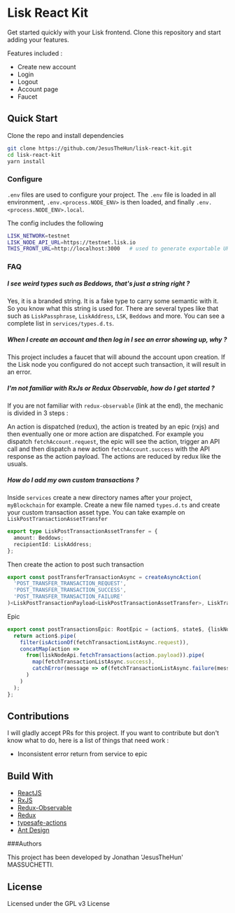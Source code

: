# Lisk React Kit

Get started quickly with your Lisk frontend.
Clone this repository and start adding your features.

Features included :

- Create new account
- Login
- Logout
- Account page
- Faucet

## Quick Start
   
Clone the repo and install dependencies
   
```bash
git clone https://github.com/JesusTheHun/lisk-react-kit.git
cd lisk-react-kit
yarn install
```

### Configure

`.env` files are used to configure your project. The `.env` file is loaded in all environment, 
`.env.<process.NODE_ENV>` is then loaded, and finally `.env.<process.NODE_ENV>.local`.

The config includes the following

```bash
LISK_NETWORK=testnet
LISK_NODE_API_URL=https://testnet.lisk.io
THIS_FRONT_URL=http://localhost:3000   # used to generate exportable URLs
```

### FAQ

##### I see weird types such as Beddows, that's just a string right ?

Yes, it is a branded string. It is a fake type to carry some semantic with it. So you know what this string is used for.
There are several types like that such as `LiskPassphrase`, `LiskAddress`, `LSK`, `Beddows` and more. 
You can see a complete list in `services/types.d.ts`.

##### When I create an account and then log in I see an error showing up, why ? 
This project includes a faucet that will abound the account upon creation. 
If the Lisk node you configured do not accept such transaction, it will result in an error.

##### I'm not familiar with RxJs or Redux Observable, how do I get started ?

If you are not familiar with `redux-observable` (link at the end), the mechanic is divided in 3 steps :

An action is dispatched (redux), the action is treated by an epic (rxjs) and then eventually one or more action are dispatched.
For example you dispatch `fetchAccount.request`, the epic will see the action, trigger an API call and then
dispatch a new action `fetchAccount.success` with the API response as the action payload.
The actions are reduced by redux like the usuals. 

##### How do I add my own custom transactions ?

Inside `services` create a new directory names after your project, `myBlockchain` for example.
Create a new file named `types.d.ts` and create your custom transaction asset type. 
You can take example on `LiskPostTransactionAssetTransfer` 

```typescript
export type LiskPostTransactionAssetTransfer = {
  amount: Beddows;
  recipientId: LiskAddress;
};
```  

Then create the action to post such transaction

```typescript
export const postTransferTransactionAsync = createAsyncAction(
  'POST_TRANSFER_TRANSACTION_REQUEST',
  'POST_TRANSFER_TRANSACTION_SUCCESS',
  'POST_TRANSFER_TRANSACTION_FAILURE'
)<LiskPostTransactionPayload<LiskPostTransactionAssetTransfer>, LiskTransaction, APIErrorResponse>();
```

Epic

```typescript
export const postTransactionsEpic: RootEpic = (action$, state$, {liskNodeApi}) => {
  return action$.pipe(
    filter(isActionOf(fetchTransactionListAsync.request)),
    concatMap(action =>
      from(liskNodeApi.fetchTransactions(action.payload)).pipe(
        map(fetchTransactionListAsync.success),
        catchError(message => of(fetchTransactionListAsync.failure(message)))
      )
    )
  );
};
```

## Contributions

I will gladly accept PRs for this project. If you want to contribute but don't know what to do, here is a list of things that need work :

- Inconsistent error return from service to epic

## Build With

* [ReactJS](https://reactjs.org)
* [RxJS](https://rxjs-dev.firebaseapp.com/guide/overview)
* [Redux-Observable](https://redux-observable.js.org)
* [Redux]()
* [typesafe-actions](https://github.com/piotrwitek/typesafe-actions) 
* [Ant Design](https://ant.design/)

###Authors

This project has been developed by Jonathan 'JesusTheHun' MASSUCHETTI.

## License

Licensed under the GPL v3 License
